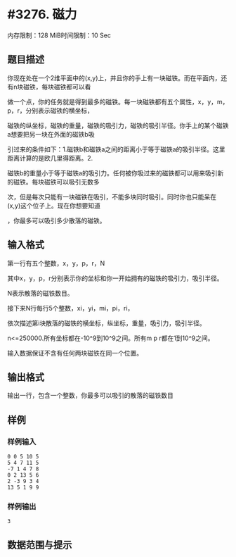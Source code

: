 # #3276. 磁力

内存限制：128 MiB时间限制：10 Sec

## 题目描述

你现在处在一个2维平面中的(x,y)上，并且你的手上有一块磁铁。而在平面内，还有n块磁铁，每块磁铁都可以看

做一个点，你的任务就是得到最多的磁铁。每一块磁铁都有五个属性，x，y，m，p，r，分别表示磁铁的横坐标，

磁铁的纵坐标，磁铁的重量，磁铁的吸引力，磁铁的吸引半径。你手上的某个磁铁a想要把另一块在外面的磁铁b吸

引过来的条件如下：1.磁铁b和磁铁a之间的距离小于等于磁铁a的吸引半径。这里距离计算的是欧几里得距离。2.

磁铁b的重量小于等于磁铁a的吸引力。任何被你吸过来的磁铁都可以用来吸引新的磁铁。每块磁铁可以吸引无数多

次，但是每次只能有一块磁铁在吸引，不能多块同时吸引。同时你也只能呆在(x,y)这个位子上。现在你想要知道

，你最多可以吸引多少散落的磁铁。

## 输入格式

第一行有五个整数，x，y，p，r，N

其中x，y，p，r分别表示你的坐标和你一开始拥有的磁铁的吸引力，吸引半径。

N表示散落的磁铁数目。

接下来N行每行5个整数，xi，yi，mi，pi，ri，

依次描述第i块散落的磁铁的横坐标，纵坐标，重量，吸引力，吸引半径。

n<=250000.所有坐标都在-10^9到10^9之间。所有m p r都在1到10^9之间。

输入数据保证不含有任何两块磁铁在同一个位置。

## 输出格式

输出一行，包含一个整数，你最多可以吸引的散落的磁铁数目

## 样例

### 样例输入

    
    0 0 5 10 5
    5 4 7 11 5
    -7 1 4 7 8
    0 2 13 5 6
    2 -3 9 3 4
    13 5 1 9 9
    

### 样例输出

    
    3
    

## 数据范围与提示
